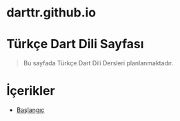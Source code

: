 # darttr.github.io

Türkçe Dart Dili Sayfası
========================


> Bu sayfada Türkçe Dart Dili Dersleri planlanmaktadır.

# İçerikler
- [Başlangıç](baslangic.md)

